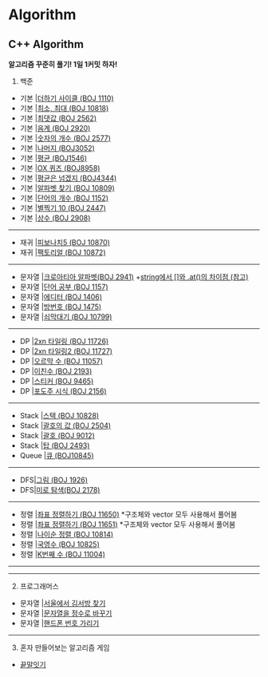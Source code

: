# Algorithm
C++ Algorithm
--
**알고리즘 꾸준히 풀기! 
1일 1커밋 하자!**

1. 백준 

+ 기본 |[더하기 사이클 (BOJ 1110)](https://github.com/danielkang1003/Algorithm/blob/master/백준/boj1110.cpp)
+ 기본 |[최소, 최대 (BOJ 10818)](https://github.com/danielkang1003/Algorithm/blob/master/백준/boj10818.cpp)
+ 기본 |[최댓값 (BOJ 2562)](https://github.com/danielkang1003/Algorithm/blob/master/백준/boj2562.cpp)
+ 기본 |[음계 (BOJ 2920)](https://github.com/danielkang1003/Algorithm/blob/master/백준/boj2920.cpp)
+ 기본 |[숫자의 개수 (BOJ 2577)](https://github.com/danielkang1003/Algorithm/blob/master/백준/boj2577.cpp)
+ 기본 |[나머지 (BOJ3052)](https://github.com/danielkang1003/Algorithm/blob/master/백준/boj3052.cpp)
+ 기본 |[평균 (BOJ1546)](https://github.com/danielkang1003/Algorithm/blob/master/백준/boj1546.cpp)
+ 기본 |[OX 퀴즈 (BOJ8958)](https://github.com/danielkang1003/Algorithm/blob/master/백준/boj8958.cpp)
+ 기본 |[평균은 넘겠지 (BOJ4344)](https://github.com/danielkang1003/Algorithm/blob/master/백준/boj4344.cpp)
+ 기본 |[알파벳 찾기 (BOJ 10809)](https://github.com/danielkang1003/Algorithm/blob/master/백준/boj10809.cpp)
+ 기본 |[단어의 개수 (BOJ 1152)](https://github.com/danielkang1003/Algorithm/blob/master/백준/boj1152.cpp)
+ 기본 |[별찍기 10 (BOJ 2447)](https://github.com/danielkang1003/Algorithm/blob/master/백준/boj2447.cpp)
+ 기본 |[상수 (BOJ 2908)](https://github.com/danielkang1003/Algorithm/blob/master/백준/boj2908.cpp)
----
+ 재귀 |[피보나치5 (BOJ 10870)](https://github.com/danielkang1003/Algorithm/blob/master/백준/재귀/boj10870.cpp)
+ 재귀 |[팩토리얼 (BOJ 10872)](https://github.com/danielkang1003/Algorithm/blob/master/백준/재귀/boj10872.cpp)
----
+ 문자열 |[크로아티아 알파벳(BOJ 2941)](https://github.com/danielkang1003/Algorithm/blob/master/백준/문자열/boj2941.cpp)
		+[string에서 []와 .at()의 차이점 (참고)](https://neodreamer-dev.tistory.com/m/256)
+ 문자열 |[단어 공부 (BOJ 1157)](https://github.com/danielkang1003/Algorithm/blob/master/백준/문자열/boj1157.cpp)
+ 문자열 |[에디터 (BOJ 1406)](https://github.com/danielkang1003/Algorithm/blob/master/백준/문자열/boj1406.cpp)
+ 문자열 |[방번호 (BOJ 1475)](https://github.com/danielkang1003/Algorithm/blob/master/백준/문자열/boj1475.cpp)
+ 문자열 |[쇠막대기 (BOJ 10799)](https://github.com/danielkang1003/Algorithm/blob/master/백준/문자열/boj10799.cpp)
----
+ DP |[2xn 타일링 (BOJ 11726)](https://github.com/danielkang1003/Algorithm/blob/master/백준/DP/boj11726.cpp)
+ DP |[2xn 타일링2 (BOJ 11727)](https://github.com/danielkang1003/Algorithm/blob/master/백준/DP/boj11727.cpp)
+ DP |[오르막 수 (BOJ 11057)](https://github.com/danielkang1003/Algorithm/blob/master/백준/DP/boj11057.cpp)
+ DP |[이친수 (BOJ 2193)](https://github.com/danielkang1003/Algorithm/blob/master/백준/DP/boj2193.cpp)
+ DP |[스티커 (BOJ 9465)](https://github.com/danielkang1003/Algorithm/blob/master/백준/DP/boj9465.cpp)
+ DP |[포도주 시식 (BOJ 2156)](https://github.com/danielkang1003/Algorithm/blob/master/백준/DP/boj2156.cpp)
----
+ Stack |[스택 (BOJ 10828)](https://github.com/danielkang1003/Algorithm/blob/master/boj10828.cpp)
+ Stack |[괄호의 값 (BOJ 2504)](https://github.com/danielkang1003/Algorithm/blob/master/boj2504.cpp)
+ Stack |[괄호 (BOJ 9012)](https://github.com/danielkang1003/Algorithm/blob/master/boj9012.cpp)
+ Stack |[탑 (BOJ 2493)](https://github.com/danielkang1003/Algorithm/blob/master/boj2493.cpp)
+ Queue |[큐 (BOJ10845)](https://github.com/danielkang1003/Algorithm/blob/master/boj10845.cpp)

----
+ DFS|[그림 (BOJ 1926)](https://github.com/danielkang1003/Algorithm/blob/master/boj1926.cpp)
+ DFS|[미로 탐색(BOJ 2178)](https://github.com/danielkang1003/Algorithm/blob/master/boj2178.cpp)
----
+ 정렬 |[좌표 정렬하기 (BOJ 11650)](https://github.com/danielkang1003/Algorithm/blob/master/boj11650.cpp)
		*구조체와 vector 모두 사용해서 풀어봄
+ 정렬 |[좌표 정렬하기 (BOJ 11651)](https://github.com/danielkang1003/Algorithm/blob/master/boj11651.cpp)
		*구조체와 vector 모두 사용해서 풀어봄
+ 정렬 |[나이순 정렬 (BOJ 10814)](https://github.com/danielkang1003/Algorithm/blob/master/boj10814.cpp)
+ 정렬 |[국영수 (BOJ 10825)](https://github.com/danielkang1003/Algorithm/blob/master/boj10825.cpp)
+ 정렬 |[K번째 수 (BOJ 11004)](https://github.com/danielkang1003/Algorithm/blob/master/boj11004.cpp)

----
----

2. 프로그래머스
+ 문자열 |[서울에서 김서방 찾기](https://github.com/danielkang1003/Algorithm/blob/master/%EC%84%9C%EC%9A%B8%EC%97%90%EC%84%9C%20%EA%B9%80%EC%84%9C%EB%B0%A9%EC%B0%BE%EA%B8%B0.cpp)
+ 문자열 |[문자열을 정수로 바꾸기](https://github.com/danielkang1003/Algorithm/blob/master/%EB%AC%B8%EC%9E%90%EC%97%B4%EC%9D%84%20%EC%A0%95%EC%88%98%EB%A1%9C%20%EB%B0%94%EA%BE%B8%EA%B8%B0.cpp)
+ 문자열 |[핸드폰 번호 가리기](https://github.com/danielkang1003/Algorithm/blob/master/%ED%95%B8%EB%93%9C%ED%8F%B0%20%EB%B2%88%ED%98%B8%20%EA%B0%80%EB%A6%AC%EA%B8%B0.cpp)
----

3. 혼자 만들어보는 알고리즘 게임
- [끝말잇기](https://github.com/danielkang1003/Algorithm/blob/master/%EB%81%9D%EB%A7%90%EC%9E%87%EA%B8%B0%EA%B2%8C%EC%9E%84.cpp)

